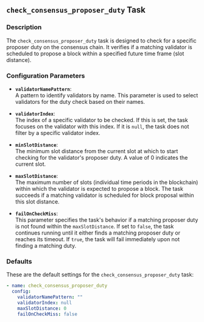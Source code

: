 ## `check_consensus_proposer_duty` Task

### Description
The `check_consensus_proposer_duty` task is designed to check for a specific proposer duty on the consensus chain. It verifies if a matching validator is scheduled to propose a block within a specified future time frame (slot distance).

### Configuration Parameters

- **`validatorNamePattern`**:\
  A pattern to identify validators by name. This parameter is used to select validators for the duty check based on their names.

- **`validatorIndex`**:\
  The index of a specific validator to be checked. If this is set, the task focuses on the validator with this index. If it is `null`, the task does not filter by a specific validator index.

- **`minSlotDistance`**:\
  The minimum slot distance from the current slot at which to start checking for the validator's proposer duty. A value of 0 indicates the current slot.

- **`maxSlotDistance`**:\
  The maximum number of slots (individual time periods in the blockchain) within which the validator is expected to propose a block. The task succeeds if a matching validator is scheduled for block proposal within this slot distance.

- **`failOnCheckMiss`**:\
  This parameter specifies the task's behavior if a matching proposer duty is not found within the `maxSlotDistance`. If set to `false`, the task continues running until it either finds a matching proposer duty or reaches its timeout. If `true`, the task will fail immediately upon not finding a matching duty.

### Defaults

These are the default settings for the `check_consensus_proposer_duty` task:

```yaml
- name: check_consensus_proposer_duty
  config:
    validatorNamePattern: ""
    validatorIndex: null
    maxSlotDistance: 0
    failOnCheckMiss: false
```
